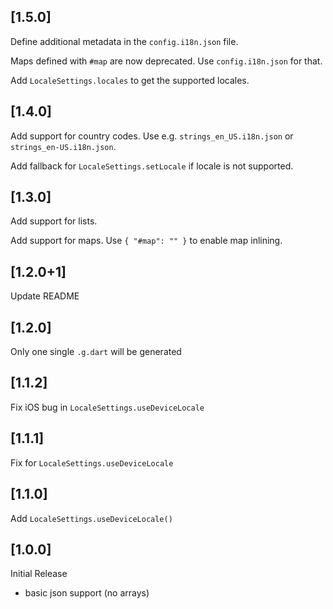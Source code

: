 ## [1.5.0]

Define additional metadata in the `config.i18n.json` file.

Maps defined with `#map` are now deprecated. Use `config.i18n.json` for that.

Add `LocaleSettings.locales` to get the supported locales.

## [1.4.0]

Add support for country codes. Use e.g. `strings_en_US.i18n.json` or `strings_en-US.i18n.json`.

Add fallback for `LocaleSettings.setLocale` if locale is not supported.

## [1.3.0]

Add support for lists.

Add support for maps. Use `{ "#map": "" }` to enable map inlining.

## [1.2.0+1]

Update README

## [1.2.0]

Only one single `.g.dart` will be generated

## [1.1.2]

Fix iOS bug in `LocaleSettings.useDeviceLocale`

## [1.1.1]

Fix for `LocaleSettings.useDeviceLocale`

## [1.1.0]

Add `LocaleSettings.useDeviceLocale()`

## [1.0.0]

Initial Release
- basic json support (no arrays)
